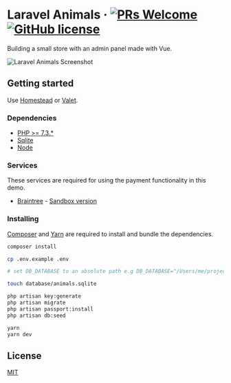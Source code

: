 # Laravel Animals &middot; [![PRs Welcome](https://img.shields.io/badge/PRs-welcome-brightgreen.svg?style=flat-square)](http://makeapullrequest.com) [![GitHub license](https://img.shields.io/badge/license-MIT-blue.svg?style=flat-square)](https://github.com/azdanov/laravel-animals/blob/master/LICENSE)

Building a small store with an admin panel made with Vue.

![Laravel Animals Screenshot](https://user-images.githubusercontent.com/6123841/54487258-8f6e9d80-489c-11e9-9536-9e616a7d0344.png "Laravel Animals Screenshot")

## Getting started

Use [Homestead](https://laravel.com/docs/5.7/homestead)
or [Valet](https://github.com/laravel/valet).

### Dependencies

-   [PHP >= 7.3.*](https://laravel.com/docs/5.7#server-requirements)
-   [Sqlite](https://www.sqlite.org/index.html)
-   [Node](https://nodejs.org/en/)

### Services

These services are required for using the payment functionality in this demo.

-   [Braintree](https://www.braintreepayments.com/) - [Sandbox version](https://www.braintreepayments.com/sandbox)

### Installing

[Composer](https://getcomposer.org/) and [Yarn](https://yarnpkg.com/en/) are required to install and bundle the dependencies.

```sh
composer install

cp .env.example .env

# set DB_DATABASE to an absolute path e.g DB_DATABASE="/Users/me/projects/animals/database/animals.sqlite"

touch database/animals.sqlite

php artisan key:generate
php artisan migrate
php artisan passport:install
php artisan db:seed

yarn
yarn dev
```

## License

[MIT](./LICENSE)
